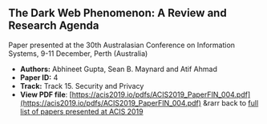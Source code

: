 ## The Dark Web Phenomenon: A Review and Research Agenda

Paper presented at the 30th Australasian Conference on Information Systems, 9-11 December, Perth (Australia)
- **Authors:** Abhineet Gupta, Sean B. Maynard and Atif Ahmad
- **Paper ID:** 4
- **Track:** Track 15. Security and Privacy
- **View PDF file**: [https://acis2019.io/pdfs/ACIS2019_PaperFIN_004.pdf](https://acis2019.io/pdfs/ACIS2019_PaperFIN_004.pdf)
&rarr back to [full list of papers presented at ACIS 2019](https://acis2019.io/)